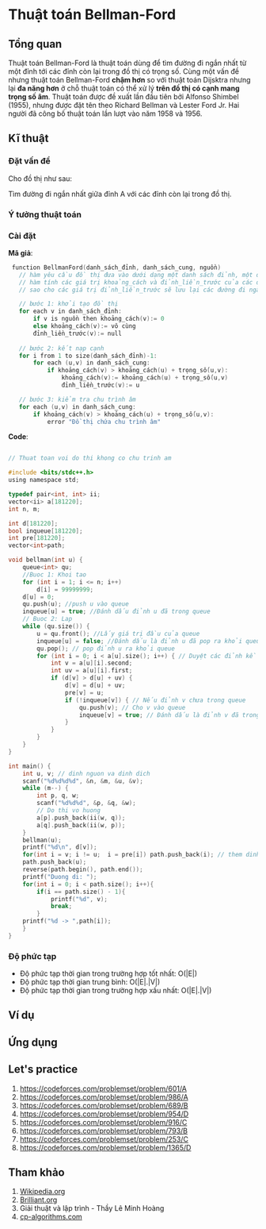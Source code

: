 # Thuật toán Bellman-Ford 

## Tổng quan

Thuật toán Bellman-Ford là thuật toán dùng để tìm đường đi ngắn nhất từ một đỉnh tới các đỉnh còn lại trong đồ thị có trọng số. Cùng một vấn đề nhưng thuật toán Bellman-Ford **chậm hơn** so với thuật toán Dijsktra nhưng lại **đa năng hơn** ở chỗ thuật toán có thể xử lý **trên đồ thị có cạnh mang trọng số âm**. Thuật toán được đề xuất lần đầu tiên bởi Alfonso Shimbel (1955), nhưng được đặt tên theo Richard Bellman và Lester Ford Jr. Hai người đã công bố thuật toán lần lượt vào năm 1958 và 1956. 


## Kĩ thuật

### Đặt vấn đề

Cho đồ thị như sau:

<p align = "center><img src = "https://cdn.programiz.com/sites/tutorial2program/files/Bellman-Ford-Algorithm-1.png"></p>
                                                                                                                   
Tìm đường đi ngắn nhất giữa đỉnh A với các đỉnh còn lại trong đồ thị.                                                                                                                  

### Ý tưởng thuật toán



### Cài đặt

**Mã giả**:
```C
 function BellmanFord(danh_sách_đỉnh, danh_sách_cung, nguồn)
   // hàm yêu cầu đồ thị đưa vào dưới dạng một danh sách đỉnh, một danh sách cung
   // hàm tính các giá trị khoảng_cách và đỉnh_liền_trước của các đỉnh, 
   // sao cho các giá trị đỉnh_liền_trước sẽ lưu lại các đường đi ngắn nhất.

   // bước 1: khởi tạo đồ thị
   for each v in danh_sách_đỉnh:
       if v is nguồn then khoảng_cách(v):= 0
       else khoảng_cách(v):= vô cùng
       đỉnh_liền_trước(v):= null
   
   // bước 2: kết nạp cạnh
   for i from 1 to size(danh_sách_đỉnh)-1:       
       for each (u,v) in danh_sách_cung:
           if khoảng_cách(v) > khoảng_cách(u) + trọng_số(u,v):
               khoảng_cách(v):= khoảng_cách(u) + trọng_số(u,v)
               đỉnh_liền_trước(v):= u

   // bước 3: kiểm tra chu trình âm
   for each (u,v) in danh_sách_cung:
       if khoảng_cách(v) > khoảng_cách(u) + trọng_số(u,v):
           error "Đồ thị chứa chu trình âm"
```

**Code**:

```C

// Thuat toan voi do thi khong co chu trinh am

#include <bits/stdc++.h>
using namespace std;

typedef pair<int, int> ii;
vector<ii> a[181220];
int n, m;

int d[181220];
bool inqueue[181220];
int pre[181220];
vector<int>path;

void bellman(int u) {
    queue<int> qu;
    //Buoc 1: Khoi tao
    for (int i = 1; i <= n; i++)
        d[i] = 99999999;
    d[u] = 0;
    qu.push(u); //push u vào queue
    inqueue[u] = true; //Đánh dấu đỉnh u đã trong queue
	// Buoc 2: Lap
    while (qu.size()) {
        u = qu.front(); //Lấy giá trị đầu của queue
        inqueue[u] = false; //Đánh dấu là đỉnh u đã pop ra khỏi queue (hay không còn trong queue)
        qu.pop(); // pop đỉnh u ra khỏi queue
        for (int i = 0; i < a[u].size(); i++) { // Duyệt các đỉnh kề u
            int v = a[u][i].second; 
            int uv = a[u][i].first;
            if (d[v] > d[u] + uv) {
                d[v] = d[u] + uv;
                pre[v] = u;
                if (!inqueue[v]) { // Nếu đỉnh v chưa trong queue
                    qu.push(v); // Cho v vào queue
                    inqueue[v] = true; // Đánh dấu là đỉnh v đã trong queue
                }
            }
        }
    }
}

int main() {
    int u, v; // dinh nguon va dinh dich
    scanf("%d%d%d%d", &n, &m, &u, &v);
    while (m--) {
        int p, q, w;
        scanf("%d%d%d", &p, &q, &w);
        // Do thi vo huong
        a[p].push_back(ii(w, q));
        a[q].push_back(ii(w, p));
    }
    bellman(u);
    printf("%d\n", d[v]);
    for(int i = v; i != u;  i = pre[i]) path.push_back(i); // them dinh vao duong di
    path.push_back(u);
    reverse(path.begin(), path.end());
    printf("Duong di: ");
    for(int i = 0; i < path.size(); i++){
    	if(i == path.size() - 1){
    		printf("%d", v);
    		break;
		} 
    printf("%d -> ",path[i]);
	}
}

```

### Độ phức tạp

* Độ phức tạp thời gian trong trường hợp tốt nhất: O(|E|)
* Độ phức tạp thời gian trung bình: O(|E|.|V|)
* Độ phức tạp thời gian trong trường hợp xấu nhất: O(|E|.|V|)

## Ví dụ

## Ứng dụng

## Let's practice

1. https://codeforces.com/problemset/problem/601/A
2. https://codeforces.com/problemset/problem/986/A
3. https://codeforces.com/problemset/problem/689/B
4. https://codeforces.com/problemset/problem/954/D
5. https://codeforces.com/problemset/problem/916/C
6. https://codeforces.com/problemset/problem/793/B
7. https://codeforces.com/problemset/problem/253/C
8. https://codeforces.com/problemset/problem/1365/D

## Tham khảo

1. [Wikipedia.org](https://en.wikipedia.org/wiki/Bellman%E2%80%93Ford_algorithm)
2. [Brilliant.org](https://brilliant.org/wiki/bellman-ford-algorithm/#:~:text=The%20Bellman%2DFord%20algorithm%20is,other%20vertices%20in%20the%20graph.&text=Going%20around%20the%20negative%20cycle,the%20path%20length%20is%20increasing)
3. Giải thuật và lập trình - Thầy Lê Minh Hoàng
4. [cp-algorithms.com](https://cp-algorithms.com/graph/bellman_ford.html)


